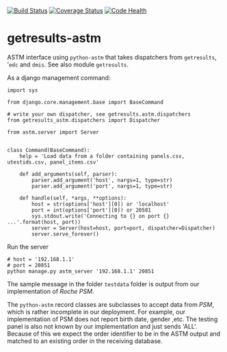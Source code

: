 [![Build Status](https://travis-ci.org/botswana-harvard/getresults-astm.svg?branch=develop)](https://travis-ci.org/botswana-harvard/getresults-astm)
[![Coverage Status](https://coveralls.io/repos/botswana-harvard/getresults-astm/badge.svg?branch=develop)](https://coveralls.io/r/botswana-harvard/getresults-astm?branch=develop)
[![Code Health](https://landscape.io/github/botswana-harvard/getresults-astm/develop/landscape.svg?style=flat)](https://landscape.io/github/botswana-harvard/getresults-astm/develop)

# getresults-astm

ASTM interface using `python-astm` that takes dispatchers from `getresults`, '`edc` and `dmis`.
See also module `getresults`.

As a django management command:

	import sys
	
	from django.core.management.base import BaseCommand
	
	# write your own dispatcher, see getresults.astm.dispatchers
	from getresults_astm.dispatchers import Dispatcher
	
	from astm.server import Server
	
	
	class Command(BaseCommand):
	    help = 'Load data from a folder containing panels.csv, utestids.csv, panel_items.csv'
	
	    def add_arguments(self, parser):
	        parser.add_argument('host', nargs=1, type=str)
	        parser.add_argument('port', nargs=1, type=str)
	
	    def handle(self, *args, **options):
	        host = str(options['host'][0]) or 'localhost'
	        port = int(options['port'][0]) or 20581
	        sys.stdout.write('Connecting to {} on port {} ...'.format(host, port))
	        server = Server(host=host, port=port, dispatcher=Dispatcher)
	        server.serve_forever()

Run the server

    # host = '192.168.1.1'
    # port = 20851
    python manage.py astm_server '192.168.1.1' 20851

The sample message in the folder `testdata` folder is output from our implementation of _Roche PSM_.

The `python-astm` record classes are subclasses to accept data from _PSM_, which is rather incomplete in our
deployment. For example, our implementation of PSM does not report birth date, gender ,etc. The testing
panel is also not known by our implementation and just sends 'ALL'. Because of this we expect the order
identifier to be in the ASTM output and matched to an existing order in the receiving database.


